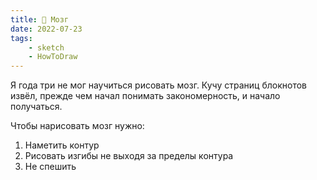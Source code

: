```yaml
---
title: 🧠 Мозг
date: 2022-07-23
tags:
    - sketch
    - HowToDraw
---
```


Я года три не мог научиться рисовать мозг. Кучу страниц блокнотов извёл, прежде чем начал понимать закономерность, и начало получаться.

Чтобы нарисовать мозг нужно:

1. Наметить контур
2. Рисовать изгибы не выходя за пределы контура
3. Не спешить
